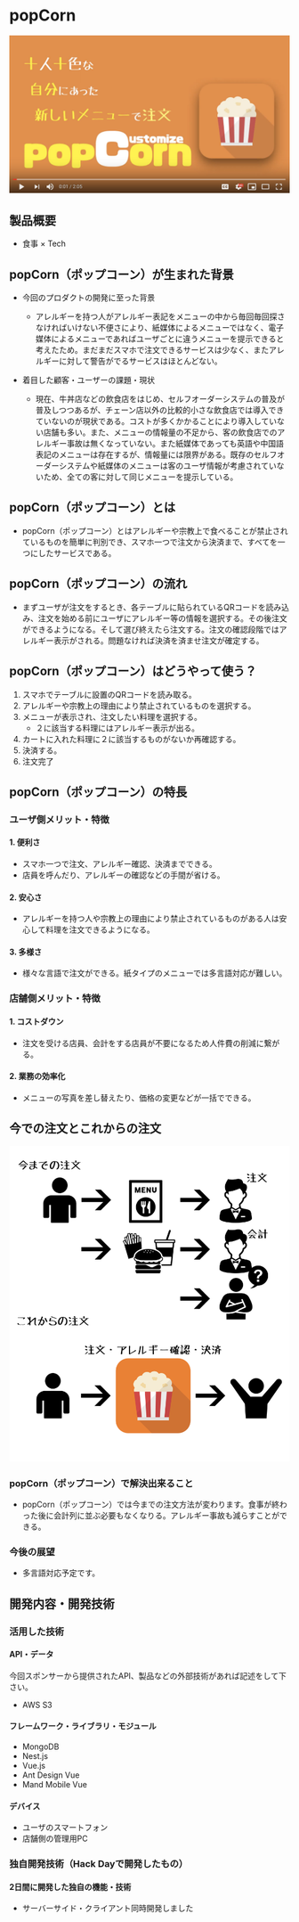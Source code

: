 # popCorn

[![Product Name](/images/youtube.png)](https://youtu.be/ePkinqFCxqQ)

## 製品概要
- 食事 × Tech

## popCorn（ポップコーン）が生まれた背景

- 今回のプロダクトの開発に至った背景
    - アレルギーを持つ人がアレルギー表記をメニューの中から毎回毎回探さなければいけない不便さにより、紙媒体によるメニューではなく、電子媒体によるメニューであればユーザごとに違うメニューを提示できると考えたため。まだまだスマホで注文できるサービスは少なく、またアレルギーに対して警告がでるサービスはほとんどない。

- 着目した顧客・ユーザーの課題・現状

    - 現在、牛丼店などの飲食店をはじめ、セルフオーダーシステムの普及が普及しつつあるが、チェーン店以外の比較的小さな飲食店では導入できていないのが現状である。コストが多くかかることにより導入していない店舗も多い。また、メニューの情報量の不足から、客の飲食店でのアレルギー事故は無くなっていない。また紙媒体であっても英語や中国語表記のメニューは存在するが、情報量には限界がある。既存のセルフオーダーシステムや紙媒体のメニューは客のユーザ情報が考慮されていないため、全ての客に対して同じメニューを提示している。

## popCorn（ポップコーン）とは
- popCorn（ポップコーン）とはアレルギーや宗教上で食べることが禁止されているものを簡単に判別でき、スマホ一つで注文から決済まで、すべてを一つにしたサービスである。

## popCorn（ポップコーン）の流れ
- まずユーザが注文をするとき、各テーブルに貼られているQRコードを読み込み、注文を始める前にユーザにアレルギー等の情報を選択する。その後注文ができるようになる。そして選び終えたら注文する。注文の確認段階ではアレルギー表示がされる。問題なければ決済を済ませ注文が確定する。

## popCorn（ポップコーン）はどうやって使う？
1. スマホでテーブルに設置のQRコードを読み取る。
2. アレルギーや宗教上の理由により禁止されているものを選択する。
3. メニューが表示され、注文したい料理を選択する。
    - ２に該当する料理にはアレルギー表示が出る。
4. カートに入れた料理に２に該当するものがないか再確認する。
5. 決済する。
6. 注文完了


## popCorn（ポップコーン）の特長

### ユーザ側メリット・特徴
#### 1. 便利さ
- スマホ一つで注文、アレルギー確認、決済までできる。
- 店員を呼んだり、アレルギーの確認などの手間が省ける。

#### 2. 安心さ
- アレルギーを持つ人や宗教上の理由により禁止されているものがある人は安心して料理を注文できるようになる。

#### 3. 多様さ
- 様々な言語で注文ができる。紙タイプのメニューでは多言語対応が難しい。

### 店舗側メリット・特徴
#### 1. コストダウン
- 注文を受ける店員、会計をする店員が不要になるため人件費の削減に繋がる。

#### 2. 業務の効率化
- メニューの写真を差し替えたり、価格の変更などが一括でできる。



## 今での注文とこれからの注文
![Product Name](/images/popcorn_manual.png)

### popCorn（ポップコーン）で解決出来ること
- popCorn（ポップコーン）では今までの注文方法が変わります。食事が終わった後に会計列に並ぶ必要もなくなりる。アレルギー事故も減らすことができる。

### 今後の展望
- 多言語対応予定です。


## 開発内容・開発技術
### 活用した技術
#### API・データ
今回スポンサーから提供されたAPI、製品などの外部技術があれば記述をして下さい。

* AWS S3

#### フレームワーク・ライブラリ・モジュール
* MongoDB
* Nest.js
* Vue.js
* Ant Design Vue
* Mand Mobile Vue

#### デバイス
* ユーザのスマートフォン
* 店舗側の管理用PC


### 独自開発技術（Hack Dayで開発したもの）
#### 2日間に開発した独自の機能・技術
* サーバーサイド・クライアント同時開発しました
